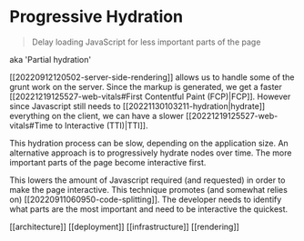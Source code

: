 # Progressive Hydration

>Delay loading JavaScript for less important parts of the page

aka 'Partial hydration'

[[20220912120502-server-side-rendering]] allows us to handle some of the grunt work on the server. Since the markup is generated, we get a faster [[20221219125527-web-vitals#First Contentful Paint (FCP)|FCP]]. However since Javascript still needs to [[20221130103211-hydration|hydrate]] everything on the client, we can have a slower [[20221219125527-web-vitals#Time to Interactive (TTI)|TTI]].

This hydration process can be slow, depending on the application size. An alternative approach is to progressively hydrate nodes over time. The more important parts of the page become interactive first.

This lowers the amount of Javascript required (and requested) in order to make the page interactive. This technique promotes (and somewhat relies on) [[20220911060950-code-splitting]]. The developer needs to identify what parts are the most important and need to be interactive the quickest.

[[architecture]]
[[deployment]]
[[infrastructure]]
[[rendering]]